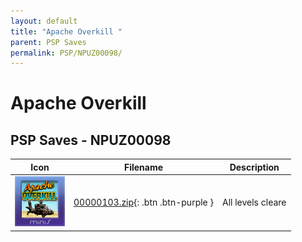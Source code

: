 ```yaml
---
layout: default
title: "Apache Overkill "
parent: PSP Saves
permalink: PSP/NPUZ00098/
---
```

# Apache Overkill 

## PSP Saves - NPUZ00098

| Icon | Filename | Description |
|------|----------|-------------|
| ![Apache Overkill ](ICON0.PNG) | [00000103.zip](00000103.zip){: .btn .btn-purple } | All levels cleare |
